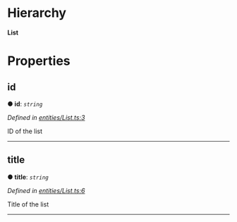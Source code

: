 

# Hierarchy

**List**

# Properties

<a id="id"></a>

##  id

**● id**: *`string`*

*Defined in [entities/List.ts:3](https://github.com/lagunehq/core/blob/e57dc9c/src/entities/List.ts#L3)*

ID of the list

___
<a id="title"></a>

##  title

**● title**: *`string`*

*Defined in [entities/List.ts:6](https://github.com/lagunehq/core/blob/e57dc9c/src/entities/List.ts#L6)*

Title of the list

___

